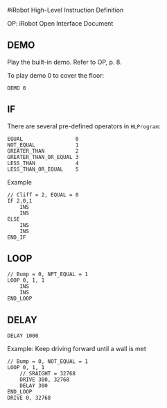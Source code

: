 #iRobot High-Level Instruction Definition

OP: iRobot Open Interface Document

## DEMO
Play the built-in demo. Refer to OP, p. 8.

To play demo 0 to cover the floor:

	DEMO 0
	
## IF

There are several pre-defined operators in `HLProgram`:

    EQUAL                 0
    NOT_EQUAL             1
    GREATER_THAN          2
    GREATER_THAN_OR_EQUAL 3
    LESS_THAN             4
    LESS_THAN_OR_EQUAL    5

Example

	// Cliff = 2, EQUAL = 0
	IF 2,0,1
		INS
		INS
	ELSE
		INS
		INS
	END_IF


## LOOP

	// Bump = 0, NPT_EQUAL = 1
	LOOP 0, 1, 1
		INS
		INS
	END_LOOP


## DELAY

	DELAY 1000

Example: Keep driving forward until a wall is met 

	// Bump = 0, NOT_EQUAL = 1
	LOOP 0, 1, 1
		// SRAIGHT = 32768
		DRIVE 300, 32768
		DELAY 300
	END_LOOP
	DRIVE 0, 32768
